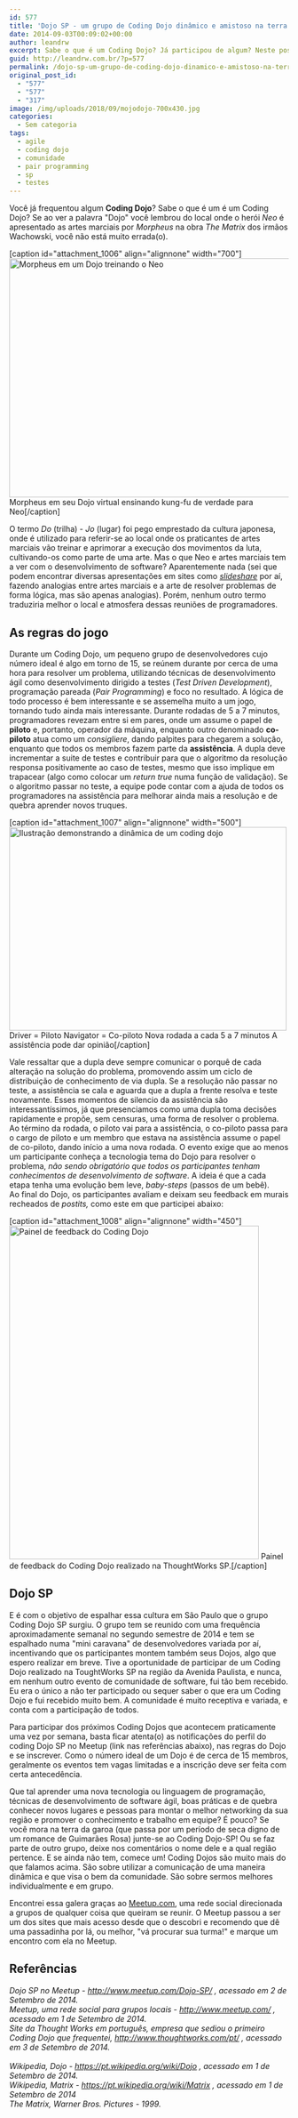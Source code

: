 ```yaml
---
id: 577
title: 'Dojo SP - um grupo de Coding Dojo dinâmico e amistoso na terra da garoa'
date: 2014-09-03T00:09:02+00:00
author: leandrw
excerpt: Sabe o que é um Coding Dojo? Já participou de algum? Neste post conto como foi minha primeira experiência em um coding dojo realizado na Though Works em São Paulo.
guid: http://leandrw.com.br/?p=577
permalink: /dojo-sp-um-grupo-de-coding-dojo-dinamico-e-amistoso-na-terra-da-garoa/
original_post_id:
  - "577"
  - "577"
  - "317"
image: /img/uploads/2018/09/mojodojo-700x430.jpg
categories:
  - Sem categoria
tags:
  - agile
  - coding dojo
  - comunidade
  - pair programming
  - sp
  - testes
---
```

Você já frequentou algum <strong>Coding Dojo</strong>? Sabe o que é um é um Coding Dojo? Se ao ver a palavra "Dojo" você lembrou do local onde o herói <em>Neo</em> é apresentado as artes marciais por <em>Morpheus</em> na obra <em>The Matrix</em> dos irmãos Wachowski, você não está muito errada(o).

[caption id="attachment_1006" align="alignnone" width="700"]<img class="alignnone size-full wp-image-1006" src="/img/uploads/2018/09/mojodojo.jpg" alt="Morpheus em um Dojo treinando o Neo" width="700" height="430" /> Morpheus em seu Dojo virtual ensinando kung-fu de verdade para Neo[/caption]

O termo <em>Do</em> (trilha) - <em>Jo</em> (lugar) foi pego emprestado da cultura japonesa, onde é utilizado para referir-se ao local onde os praticantes de artes marciais vão treinar e aprimorar a execução dos movimentos da luta, cultivando-os como parte de uma arte. Mas o que Neo e artes marciais tem a ver com o desenvolvimento de software? Aparentemente nada (sei que podem encontrar diversas apresentações em sites como <a href="http://slideshare.net" target="_blank" rel="noopener"><em>slideshare</em></a> por aí, fazendo analogias entre artes marciais e a arte de resolver problemas de forma lógica, mas são apenas analogias). Porém, nenhum outro termo traduziria melhor o local e atmosfera dessas reuniões de programadores.

<!--more-->
<h2>As regras do jogo</h2>
Durante um Coding Dojo, um pequeno grupo de desenvolvedores cujo número ideal é algo em torno de 15, se reúnem durante por cerca de uma hora para resolver um problema, utilizando técnicas de desenvolvimento ágil como desenvolvimento dirigido a testes (<em>Test Driven Development</em>), programação pareada (<em>Pair Programming</em>) e foco no resultado. A lógica de todo processo é bem interessante e se assemelha muito a um jogo, tornando tudo ainda mais interessante. Durante rodadas de 5 a 7 minutos, programadores revezam entre si em pares, onde um assume o papel de <strong>piloto</strong> e, portanto, operador da máquina, enquanto outro denominado <strong>co-piloto</strong> atua como um <em>consigliere</em>, dando palpites para chegarem a solução, enquanto que todos os membros fazem parte da <strong>assistência</strong>. A dupla deve incrementar a suite de testes e contribuir para que o algoritmo da resolução responsa positivamente ao caso de testes, mesmo que isso implique em trapacear (algo como colocar um <em>return true</em> numa função de validação). Se o algoritmo passar no teste, a equipe pode contar com a ajuda de todos os programadores na assistência para melhorar ainda mais a resolução e de quebra aprender novos truques.

[caption id="attachment_1007" align="alignnone" width="500"]<img class="alignnone size-full wp-image-1007" src="/img/uploads/2018/09/dojodesenho.jpg" alt="Ilustração demonstrando a dinâmica de um coding dojo" width="500" height="366" /> Driver = Piloto Navigator = Co-piloto Nova rodada a cada 5 a 7 minutos A assistência pode dar opinião[/caption]

Vale ressaltar que a dupla deve sempre comunicar o porquê de cada alteração na solução do problema, promovendo assim um ciclo de distribuição de conhecimento de via dupla. Se a resolução não passar no teste, a assistência se cala e aguarda que a dupla a frente resolva e teste novamente. Esses momentos de silencio da assistência são interessantíssimos, já que presenciamos como uma dupla toma decisões rapidamente e propõe, sem censuras, uma forma de resolver o problema. Ao término da rodada, o piloto vai para a assistência, o co-piloto passa para o cargo de piloto e um membro que estava na assistência assume o papel de co-piloto, dando início a uma nova rodada. O evento exige que ao menos um participante conheça a tecnologia tema do Dojo para resolver o problema, <em>não sendo obrigatório que todos os participantes tenham conhecimentos de desenvolvimento de software</em>. A ideia é que a cada etapa tenha uma evolução bem leve, <em>baby-steps</em> (passos de um bebê). Ao final do Dojo, os participantes avaliam e deixam seu feedback em murais recheados de <em>postits,</em> como este em que participei abaixo:

[caption id="attachment_1008" align="alignnone" width="450"]<img class="alignnone size-full wp-image-1008" src="/img/uploads/2018/09/highres_397753392.jpeg" alt="Painel de feedback do Coding Dojo" width="450" height="600" /> Painel de feedback do Coding Dojo realizado na ThoughtWorks SP.[/caption]
<h2>Dojo SP</h2>
E é com o objetivo de espalhar essa cultura em São Paulo que o grupo Coding Dojo SP surgiu. O grupo tem se reunido com uma frequência aproximadamente semanal no segundo semestre de 2014 e tem se espalhado numa "mini caravana" de desenvolvedores variada por aí, incentivando que os participantes montem também seus Dojos, algo que espero realizar em breve. Tive a oportunidade de participar de um Coding Dojo realizado na ToughtWorks SP na região da Avenida Paulista, e nunca, em nenhum outro evento de comunidade de software, fui tão bem recebido. Eu era o único a não ter participado ou sequer saber o que era um Coding Dojo e fui recebido muito bem. A comunidade é muito receptiva e variada, e conta com a participação de todos.

Para participar dos próximos Coding Dojos que acontecem praticamente uma vez por semana, basta ficar atenta(o) as notificações do perfil do coding Dojo SP no Meetup (link nas referências abaixo), nas regras do Dojo e se inscrever. Como o número ideal de um Dojo é de cerca de 15 membros, geralmente os eventos tem vagas limitadas e a inscrição deve ser feita com certa antecedência.

Que tal aprender uma nova tecnologia ou linguagem de programação, técnicas de desenvolvimento de software ágil, boas práticas e de quebra conhecer novos lugares e pessoas para montar o melhor networking da sua região e promover o conhecimento e trabalho em equipe? É pouco? Se você mora na terra da garoa (que passa por um período de seca digno de um romance de Guimarães Rosa) junte-se ao Coding Dojo-SP! Ou se faz parte de outro grupo, deixe nos comentários o nome dele e a qual região pertence. E se ainda não tem, comece um! Coding Dojos são muito mais do que falamos acima. São sobre utilizar a comunicação de uma maneira dinâmica e que visa o bem da comunidade. São sobre sermos melhores individualmente e em grupo.

Encontrei essa galera graças ao <a href="http://www.meetup.com/" target="_blank" rel="noopener">Meetup.com</a>, uma rede social direcionada a grupos de qualquer coisa que queiram se reunir. O Meetup passou a ser um dos sites que mais acesso desde que o descobri e recomendo que dê uma passadinha por lá, ou melhor, "vá procurar sua turma!" e marque um encontro com ela no Meetup.
<h2>Referências</h2>
<address>Dojo SP no Meetup - <a href="http://www.meetup.com/Dojo-SP/" target="_blank" rel="noopener">http://www.meetup.com/Dojo-SP/</a> , acessado em 2 de Setembro de 2014.</address><address>Meetup, uma rede social para grupos locais - <a href="http://www.meetup.com/" target="_blank" rel="noopener">http://www.meetup.com/</a> , acessado em 1 de Setembro de 2014.</address><address>Site da Thought Works em português, empresa que sediou o primeiro Coding Dojo que frequentei, <a href="http://www.thoughtworks.com/pt/" target="_blank" rel="noopener">http://www.thoughtworks.com/pt/</a> , acessado em 3 de Setembro de 2014.</address><address> </address><address>Wikipedia, Dojo - <a href="https://pt.wikipedia.org/wiki/Dojo" target="_blank" rel="noopener">https://pt.wikipedia.org/wiki/Dojo</a> , acessado em 1 de Setembro de 2014.</address><address>Wikipedia, Matrix - <a href="https://pt.wikipedia.org/wiki/Matrix" target="_blank" rel="noopener">https://pt.wikipedia.org/wiki/Matrix</a> , acessado em 1 de Setembro de 2014</address><address>The Matrix, Warner Bros. Pictures - 1999.</address>

